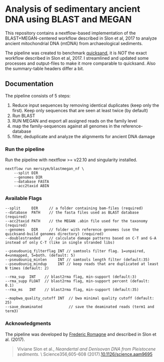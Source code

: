 # Analysis of sedimentary ancient DNA using BLAST and MEGAN

This repository contains a nextflow-based implementation of the BLAST+MEGAN-centered workflow described in Slon et al, 2017 to analyze ancient mitochondrial DNA (mtDNA) from archaeological sediments.

The pipeline was created to benchmark [quicksand](github.com/mpieva/quicksand), it is *NOT* the exact workflow described in Slon et al, 2017. I streamlined and updated some processes and output-files to make it more comparable to quicksand. Also the summary-table headers differ a bit.

## Documentation

The pipeline consists of 5 steps:

1. Reduce input sequences by removing identical duplicates (keep only the first). Keep only sequences that are seen at least twice (by default)
2. Run BLAST
3. RUN MEGAN and export all assigned reads on the family level
4. map the family-sequences against all genomes in the reference-database
5. filter, deduplicate and analyze the alignments for ancient DNA damage

### Run the pipeline

Run the pipeline with nextflow >= v22.10 and singularity installed.

```
nextflow run merszym/blastmegan_nf \
    --split DIR  
    --genomes DIR
    --database FASTA
    --acc2taxid ABIN
```

### Available Flags
```
--split     DIR     // a folder containing bam-files (required)
--database  PATH    // the fasta files used as BLAST database (required)
--acc2taxid PATH    // the MEGAN .abin file used for the taxonomy (required)
--genomes   DIR     // folder with reference genomes (use the quicksand-build genomes directory) (required)
--doublestranded    // calculate damage patterns based on C-T and G-A instead of only C-T (like in single stranded libs)

--pseudouniq_filterflag INT // samtools filter flag. 1=unpaired, 4=unmapped, 5=both. (default: 5)
--pseudouniq_minlen     INT // samtools length filter (default:35)
--pseudouniq_mindup     INT // keep reads that are duplicated at least N times (default: 2)

--rma_sup  INT    // blast2rma flag, min-support (default:3)
--rma_supp FLOAT  // blast2rma flag, min-support percent (default: 0.1)
--rma_ms   INT    // blast2rma flag, min-support (default:35)  

--mapbwa_quality_cutoff INT  // bwa minimal quality cutoff (default: 25)
--save_deaminated            // save the deaminated reads (term1 and term3)
```

### Acknowledgments

The pipeline was developed by [Frederic Romagne](https://github.com/frederic-romagne) and described in Slon et al. (2017).

> Viviane Slon et al., _Neandertal and Denisovan DNA from Pleistocene sediments._ \ 
Science356,605-608 (2017).[10.1126/science.aam9695](doi.org/0.1126/science.aam9695)
